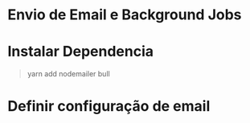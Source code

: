 # Envio de Email e Background Jobs

# Instalar Dependencia

> yarn add nodemailer bull

# Definir configuração de email
